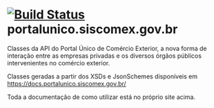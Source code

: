 # [![Build Status](https://travis-ci.org/samuelfac/portalunico.siscomex.gov.br.svg?branch=master)](https://travis-ci.org/samuelfac/portalunico.siscomex.gov.br) portalunico.siscomex.gov.br
Classes da API do Portal Único de Comércio Exterior, a nova forma de interação entre as empresas privadas e os diversos órgãos públicos intervenientes no comércio exterior.

Classes geradas a partir dos XSDs e JsonSchemes disponíveis em https://docs.portalunico.siscomex.gov.br/

Toda a documentação de como utilizar está no próprio site acima.